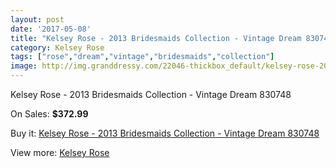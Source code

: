```yaml
---
layout: post
date: '2017-05-08'
title: "Kelsey Rose - 2013 Bridesmaids Collection - Vintage Dream 830748"
category: Kelsey Rose
tags: ["rose","dream","vintage","bridesmaids","collection"]
image: http://img.granddressy.com/22046-thickbox_default/kelsey-rose-2013-bridesmaids-collection-vintage-dream-830748.jpg
---
```

Kelsey Rose - 2013 Bridesmaids Collection - Vintage Dream 830748

On Sales: **$372.99**
<a href="https://www.granddressy.com/en/kelsey-rose/20995-kelsey-rose-2013-bridesmaids-collection-vintage-dream-830748.html"><amp-img layout="responsive" width="600" height="600" src="//img.granddressy.com/22046-thickbox_default/kelsey-rose-2013-bridesmaids-collection-vintage-dream-830748.jpg" alt="Kelsey Rose - 2013 Bridesmaids Collection - Vintage Dream 830748 0" /></a>

Buy it: [Kelsey Rose - 2013 Bridesmaids Collection - Vintage Dream 830748](https://www.granddressy.com/en/kelsey-rose/20995-kelsey-rose-2013-bridesmaids-collection-vintage-dream-830748.html "Kelsey Rose - 2013 Bridesmaids Collection - Vintage Dream 830748")

View more: [Kelsey Rose](https://www.granddressy.com/en/221-kelsey-rose "Kelsey Rose")